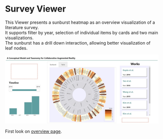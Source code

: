 # Survey Viewer

This Viewer presents a sunburst heatmap as an overview visualization of a literature survey.  
It supports filter by year, selection of individual items by cards and two main visualizations.  
The sunburst has a drill down interaction, allowing better visualization of leaf nodes.  

![screenshot](./screenshot.jpg)

First look on [overview page](https://tiagodavi70.github.io/survey_viewer/overview.html).
